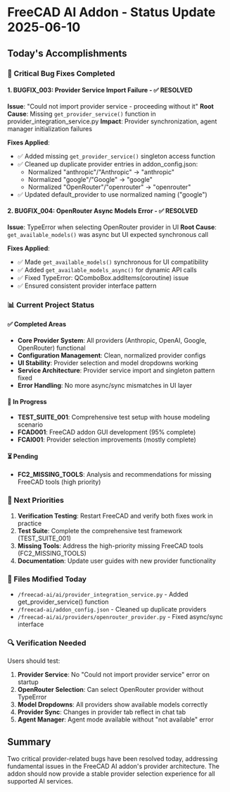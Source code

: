 # FreeCAD AI Addon - Status Update 2025-06-10

## Today's Accomplishments

### 🔧 Critical Bug Fixes Completed

#### 1. BUGFIX_003: Provider Service Import Failure - ✅ RESOLVED
**Issue**: "Could not import provider service - proceeding without it"
**Root Cause**: Missing `get_provider_service()` function in provider_integration_service.py
**Impact**: Provider synchronization, agent manager initialization failures

**Fixes Applied**:
- ✅ Added missing `get_provider_service()` singleton access function
- ✅ Cleaned up duplicate provider entries in addon_config.json:
  - Normalized "anthropic"/"Anthropic" → "anthropic"
  - Normalized "google"/"Google" → "google"  
  - Normalized "OpenRouter"/"openrouter" → "openrouter"
- ✅ Updated default_provider to use normalized naming ("google")

#### 2. BUGFIX_004: OpenRouter Async Models Error - ✅ RESOLVED
**Issue**: TypeError when selecting OpenRouter provider in UI
**Root Cause**: `get_available_models()` was async but UI expected synchronous call

**Fixes Applied**:
- ✅ Made `get_available_models()` synchronous for UI compatibility
- ✅ Added `get_available_models_async()` for dynamic API calls
- ✅ Fixed TypeError: QComboBox.addItems(coroutine) issue
- ✅ Ensured consistent provider interface pattern

### 📊 Current Project Status

#### ✅ Completed Areas
- **Core Provider System**: All providers (Anthropic, OpenAI, Google, OpenRouter) functional
- **Configuration Management**: Clean, normalized provider configs
- **UI Stability**: Provider selection and model dropdowns working
- **Service Architecture**: Provider service import and singleton pattern fixed
- **Error Handling**: No more async/sync mismatches in UI layer

#### 🔄 In Progress
- **TEST_SUITE_001**: Comprehensive test setup with house modeling scenario
- **FCAD001**: FreeCAD addon GUI development (95% complete)
- **FCAI001**: Provider selection improvements (mostly complete)

#### ⏳ Pending
- **FC2_MISSING_TOOLS**: Analysis and recommendations for missing FreeCAD tools (high priority)

### 🎯 Next Priorities

1. **Verification Testing**: Restart FreeCAD and verify both fixes work in practice
2. **Test Suite**: Complete the comprehensive test framework (TEST_SUITE_001)
3. **Missing Tools**: Address the high-priority missing FreeCAD tools (FC2_MISSING_TOOLS)
4. **Documentation**: Update user guides with new provider functionality

### 📂 Files Modified Today
- `/freecad-ai/ai/provider_integration_service.py` - Added get_provider_service() function
- `/freecad-ai/addon_config.json` - Cleaned up duplicate providers
- `/freecad-ai/ai/providers/openrouter_provider.py` - Fixed async/sync interface

### 🔍 Verification Needed
Users should test:
1. **Provider Service**: No "Could not import provider service" error on startup
2. **OpenRouter Selection**: Can select OpenRouter provider without TypeError
3. **Model Dropdowns**: All providers show available models correctly
4. **Provider Sync**: Changes in provider tab reflect in chat tab
5. **Agent Manager**: Agent mode available without "not available" error

## Summary
Two critical provider-related bugs have been resolved today, addressing fundamental issues in the FreeCAD AI addon's provider architecture. The addon should now provide a stable provider selection experience for all supported AI services.
